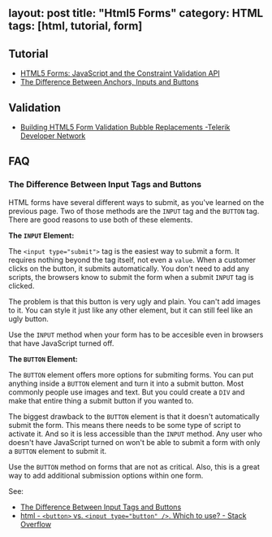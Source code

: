 layout: post
title: "Html5 Forms"
category: HTML
tags: [html, tutorial, form]
---

## Tutorial

- [HTML5 Forms: JavaScript and the Constraint Validation API](http://www.sitepoint.com/html5-forms-javascript-constraint-validation-api)
- [The Difference Between Anchors, Inputs and Buttons](http://davidwalsh.name/html5-buttons?)

## Validation

- [Building HTML5 Form Validation Bubble Replacements -Telerik Developer Network](http://developer.telerik.com/featured/building-html5-form-validation-bubble-replacements)

## FAQ

### The Difference Between Input Tags and Buttons

HTML forms have several different ways to submit, as you've learned on the previous page. Two of those methods are the `INPUT` tag and the `BUTTON` tag. There are good reasons to use both of these elements. 

__The `INPUT` Element:__

The `<input type="submit">` tag is the easiest way to submit a form. It requires nothing beyond the tag itself, not even a `value`. When a customer clicks on the button, it submits automatically. You don't need to add any scripts, the browsers know to submit the form when a submit `INPUT` tag is clicked. 

The problem is that this button is very ugly and plain. You can't add images to it. You can style it just like any other element, but it can still feel like an ugly button. 

Use the `INPUT` method when your form has to be accesible even in browsers that have JavaScript turned off. 

__The `BUTTON` Element:__

The `BUTTON` element offers more options for submiting forms. You can put anything inside a `BUTTON` element and turn it into a submit button. Most commonly people use images and text. But you could create a `DIV` and make that entire thing a submit button if you wanted to. 

The biggest drawback to the `BUTTON` element is that it doesn't automatically submit the form. This means there needs to be some type of script to activate it. And so it is less accessible than the `INPUT` method. Any user who doesn't have JavaScript turned on won't be able to submit a form with only a `BUTTON` element to submit it. 

Use the `BUTTON` method on forms that are not as critical. Also, this is a great way to add additional submission options within one form.

See:

- [The Difference Between Input Tags and Buttons](http://webdesign.about.com/cs/forms/a/aaformsubmit_2.htm)
- [html - `<button>` vs. `<input type="button" />`. Which to use? - Stack Overflow](http://stackoverflow.com/questions/469059/button-vs-input-type-button-which-to-use)

